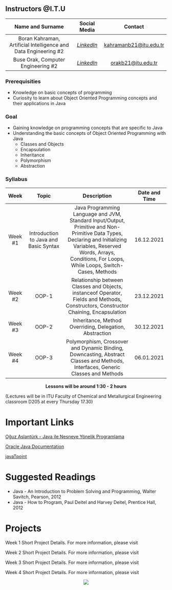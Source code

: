 ## Instructors @I.T.U

| Name and Surname | Social Media | Contact |
|:--:|:--:|:--:|
| Boran Kahraman, Artificial Intelligence and Data Engineering #2 | [*LinkedIn*](https://www.linkedin.com/in/boran-kahraman-41670b225/) | kahramanb21@itu.edu.tr |
| Buse Orak, Computer Engineering #2 | [*LinkedIn*](https://www.linkedin.com/in/buseorak/) | orakb21@itu.edu.tr |

### Prerequisities
* Knowledge on basic concepts of programming
* Curiosity to learn about Object Oriented Programming concepts and their applications in Java

### Goal

* Gaining knowledge on programming concepts that are specific to Java
* Understanding the basic concepts of Object Oriented Programming with Java
    * Classes and Objects
    * Encapsulation
    * Inheritance
    * Polymorphism
    * Abstraction

### Syllabus

| Week | Topic | Description | Date and Time |
| :------------: | :------------: | :------------: | :------------: |
| Week #1 | Introduction to Java and Basic Syntax | Java Programming Language and JVM, Standard Input/Output, Primitive and Non-Primitive Data Types, Declaring and Initializing Variables, Reserved Words, Arrays, Conditions, For Loops, While Loops, Switch-Cases, Methods | 16.12.2021 |
| Week #2 |  OOP-1 | Relationship between Classes and Objects, instanceof Operator, Fields and Methods, Constructors, Constructor Chaining, Encapsulation | 23.12.2021 |
| Week #3 | OOP-2 | Inheritance, Method Overriding, Delegation, Abstraction | 30.12.2021 |
| Week #4 | OOP-3 | Polymorphism, Crossover and Dynamic Binding, Downcasting, Abstract Classes and Methods, Interfaces, Generic Classes and Methods | 06.01.2021 |

<p align="center"><b>Lessons will be around 1:30 - 2 hours</b></p>

(Lectures will be in ITU Faculty of Chemical and Metallurgical Engineering classroom D205 at every Thursday 17.30)

# Important Links

[Oğuz Aslantürk - Java ile Nesneye Yönelik Programlama](https://web.cs.hacettepe.edu.tr/~bbm102/misc/java_notes_by_oa.pdf)

[Oracle Java Documentation](https://docs.oracle.com/javase/tutorial/)

[javaTpoint](https://www.javatpoint.com/java-tutorial)

# Suggested Readings

* Java - An Introduction to Problem Solving and Programming, Walter Savitch, Pearson, 2012
* Java - How to Program, Paul Deitel and Harvey Deitel, Prentice Hall, 2012

# Projects

Week 1 Short Project Details. For more information, please visit

Week 2 Short Project Details. For more information, please visit

Week 3 Short Project Details. For more information, please visit

Week 4 Short Project Details. For more information, please visit

<p align="center">
  <a href="//ituacm.com" target="_blank">
    <img src="https://ituacm.com/wp-content/uploads/2017/08/itu-logo.png">
  </a>
</p>
